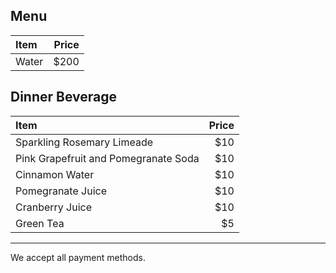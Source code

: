 ## Menu
|Item |Price|
|:-----|-----:|
|Water|$200|

## Dinner Beverage

|Item |Price|
|:-----|-----:|
|Sparkling Rosemary Limeade |$10|
|Pink Grapefruit and Pomegranate Soda  |$10|
|Cinnamon Water |$10|
|Pomegranate Juice |$10|
|Cranberry Juice |$10|
|Green Tea |$5|

---
We accept all payment methods.